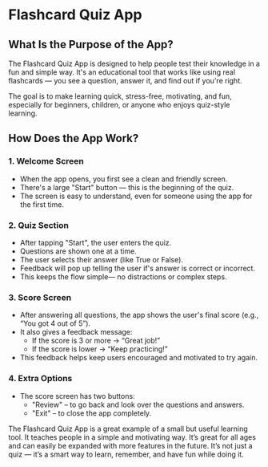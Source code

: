 # Flashcard Quiz App

## What Is the Purpose of the App?
The Flashcard Quiz App is designed to help people test their knowledge in a fun and simple way. It's an educational tool that works like using real flashcards — you see a question, answer it, and find out if you're right.

The goal is to make learning quick, stress-free, motivating, and fun, especially for beginners, children, or anyone who enjoys quiz-style learning.

## How Does the App Work?

### 1. Welcome Screen
* When the app opens, you first see a clean and friendly screen.
* There's a large "Start" button — this is the beginning of the quiz.
* The screen is easy to understand, even for someone using the app for the first time.

### 2. Quiz Section
* After tapping "Start", the user enters the quiz.
* Questions are shown one at a time.
* The user selects their answer (like True or False).
* Feedback will pop up telling the user if's answer is correct or incorrect.
* This keeps the flow simple— no distractions or complex steps.

### 3. Score Screen
* After answering all questions, the app shows the user's final score (e.g., “You got 4 out of 5”).
* It also gives a feedback message:
    * If the score is 3 or more → “Great job!”
    * If the score is lower → “Keep practicing!”
* This feedback helps keep users encouraged and motivated to try again.

### 4. Extra Options
* The score screen has two buttons:
    * "Review" – to go back and look over the questions and answers.
    * "Exit" – to close the app completely.

The Flashcard Quiz App is a great example of a small but useful learning tool. It teaches people in a simple and motivating way. It’s great for all ages and can easily be expanded with more features in the future. It’s not just a quiz — it’s a smart way to learn, remember, and have fun while doing it.
